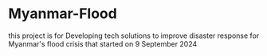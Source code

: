 # Myanmar-Flood
this project is for Developing tech solutions to improve disaster response for Myanmar's flood crisis that started on 9 September 2024
